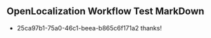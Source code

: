## OpenLocalization Workflow Test MarkDown
* 25ca97b1-75a0-46c1-beea-b865c6f171a2 thanks!

<!--HONumber=Aug16_HO4-->


